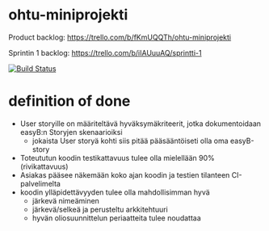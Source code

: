 # ohtu-miniprojekti
Product backlog:
https://trello.com/b/fKmUQQTh/ohtu-miniprojekti

Sprintin 1 backlog:
https://trello.com/b/iIAUuuAQ/sprintti-1

[![Build Status](https://travis-ci.org/henrimmo/ohtu-miniprojekti.png)](https://travis-ci.org/henrimmo/ohtu-miniprojekti)



# definition of done

- User storyille on määriteltävä hyväksymäkriteerit, jotka dokumentoidaan easyB:n Storyjen skenaarioiksi
  - jokaista User storyä kohti siis pitää pääsääntöiseti olla oma easyB-story
- Toteututun koodin testikattavuus tulee olla mielellään 90% (rivikattavuus)
- Asiakas pääsee näkemään koko ajan koodin ja testien tilanteen CI-palvelimelta
- koodin ylläpidettävyyden tulee olla mahdollisimman hyvä
  - järkevä nimeäminen
  - järkevä/selkeä ja perusteltu arkkitehtuuri
  - hyvän oliosuunnittelun periaatteita tulee noudattaa
